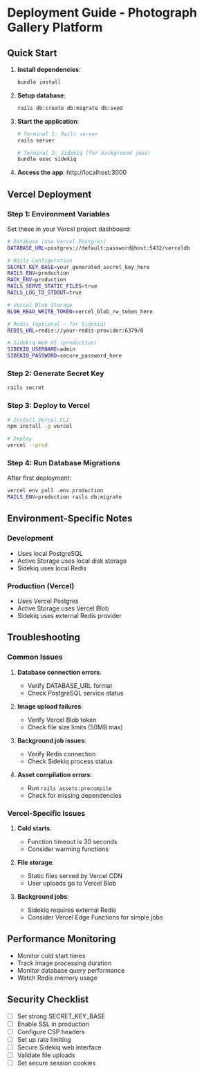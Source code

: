 # Deployment Guide - Photograph Gallery Platform

## Quick Start

1. **Install dependencies**:
   ```bash
   bundle install
   ```

2. **Setup database**:
   ```bash
   rails db:create db:migrate db:seed
   ```

3. **Start the application**:
   ```bash
   # Terminal 1: Rails server
   rails server
   
   # Terminal 2: Sidekiq (for background jobs)
   bundle exec sidekiq
   ```

4. **Access the app**: http://localhost:3000

## Vercel Deployment

### Step 1: Environment Variables

Set these in your Vercel project dashboard:

```bash
# Database (use Vercel Postgres)
DATABASE_URL=postgres://default:password@host:5432/verceldb

# Rails Configuration
SECRET_KEY_BASE=your_generated_secret_key_here
RAILS_ENV=production
RACK_ENV=production
RAILS_SERVE_STATIC_FILES=true
RAILS_LOG_TO_STDOUT=true

# Vercel Blob Storage
BLOB_READ_WRITE_TOKEN=vercel_blob_rw_token_here

# Redis (optional - for Sidekiq)
REDIS_URL=redis://your-redis-provider:6379/0

# Sidekiq Web UI (production)
SIDEKIQ_USERNAME=admin
SIDEKIQ_PASSWORD=secure_password_here
```

### Step 2: Generate Secret Key

```bash
rails secret
```

### Step 3: Deploy to Vercel

```bash
# Install Vercel CLI
npm install -g vercel

# Deploy
vercel --prod
```

### Step 4: Run Database Migrations

After first deployment:

```bash
vercel env pull .env.production
RAILS_ENV=production rails db:migrate
```

## Environment-Specific Notes

### Development
- Uses local PostgreSQL
- Active Storage uses local disk storage
- Sidekiq uses local Redis

### Production (Vercel)
- Uses Vercel Postgres
- Active Storage uses Vercel Blob
- Sidekiq uses external Redis provider

## Troubleshooting

### Common Issues

1. **Database connection errors**:
   - Verify DATABASE_URL format
   - Check PostgreSQL service status

2. **Image upload failures**:
   - Verify Vercel Blob token
   - Check file size limits (50MB max)

3. **Background job issues**:
   - Verify Redis connection
   - Check Sidekiq process status

4. **Asset compilation errors**:
   - Run `rails assets:precompile`
   - Check for missing dependencies

### Vercel-Specific Issues

1. **Cold starts**:
   - Function timeout is 30 seconds
   - Consider warming functions

2. **File storage**:
   - Static files served by Vercel CDN
   - User uploads go to Vercel Blob

3. **Background jobs**:
   - Sidekiq requires external Redis
   - Consider Vercel Edge Functions for simple jobs

## Performance Monitoring

- Monitor cold start times
- Track image processing duration
- Monitor database query performance
- Watch Redis memory usage

## Security Checklist

- [ ] Set strong SECRET_KEY_BASE
- [ ] Enable SSL in production
- [ ] Configure CSP headers
- [ ] Set up rate limiting
- [ ] Secure Sidekiq web interface
- [ ] Validate file uploads
- [ ] Set secure session cookies